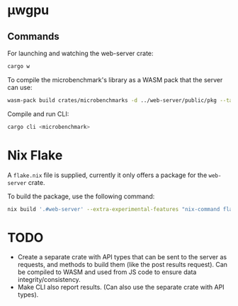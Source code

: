 # **µwgpu**

## Commands

For launching and watching the web-server crate:

```sh
cargo w
```

To compile the microbenchmark's library as a WASM pack that the server can use:
```sh
wasm-pack build crates/microbenchmarks -d ../web-server/public/pkg --target web --no-typescript --mode no-install --no-pack -- --features wasm
```

Compile and run CLI:

```sh
cargo cli <microbenchmark>
```

# Nix Flake

A `flake.nix` file is supplied, currently it only offers a package for the
`web-server` crate.

To build the package, use the following command:
```sh
nix build '.#web-server' --extra-experimental-features "nix-command flakes" --show-trace
```

# TODO

- Create a separate crate with API types that can be sent to the server as requests, and methods to build them (like the post results request). Can be compiled to WASM and used from JS code to ensure data integrity/consistency.
- Make CLI also report results. (Can also use the separate crate with API types).
